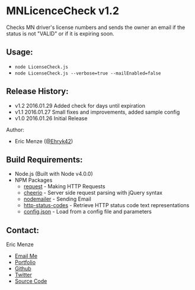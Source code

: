 MNLicenceCheck v1.2
===================

Checks MN driver's license numbers and sends the owner an email if the status is not "VALID" or if it is expiring soon.

Usage:
---
 - ``node LicenseCheck.js``
 - ``node LicenseCheck.js --verbose=true --mailEnabled=false``

Release History:
---
 - v1.2 2016.01.29 Added check for days until expiration
 - v1.1 2016.01.27 Small fixes and improvements, added sample config
 - v1.0 2016.01.26 Initial Release

Author:
 - Eric Menze ([@Ehryk42](https://twitter.com/Ehryk42))

Build Requirements:
---
 - Node.js (Built with Node v4.0.0)
 - NPM Packages
   - [request](https://www.npmjs.com/package/request) - Making HTTP Requests
   - [cheerio](https://www.npmjs.com/package/cheerio) - Server side request parsing with jQuery syntax
   - [nodemailer](https://www.npmjs.com/package/nodemailer) - Sending Email
   - [http-status-codes](https://www.npmjs.com/package/http-status-codes) - Retrieve HTTP status code text representations
   - [config.json](https://www.npmjs.com/package/config.json) - Load from a config file and parameters

Contact:
---
Eric Menze
 - [Email Me](mailto:rhaistlin+gh@gmail.com)
 - [Portfolio](http://ericmenze.com)
 - [Github](https://github.com/Ehryk)
 - [Twitter](https://twitter.com/Ehryk42)
 - [Source Code](https://github.com/Ehryk/AmmoCheck)
